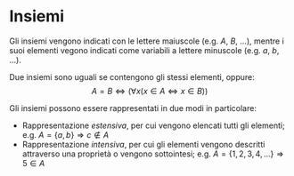 # Insiemi

Gli insiemi vengono indicati con le lettere maiuscole (e.g. $A$, $B$, ...), mentre i suoi elementi vegono indicati come variabili a lettere minuscole (e.g. $a$, $b$, ...).

Due insiemi sono uguali se contengono gli stessi elementi, oppure:
$$A = B \Leftrightarrow (\forall x (x \in A \Leftrightarrow x \in B))$$

Gli insiemi possono essere rappresentati in due modi in particolare:
- Rappresentazione _estensiva_, per cui vengono elencati tutti gli elementi; e.g. $A = \{a, b\} \Rightarrow c \not\in A$
- Rappresentazione _intensiva_, per cui gli elementi vengono descritti attraverso una proprietà o vengono sottointesi; e.g. $A = \{1, 2, 3, 4, ...\} \Rightarrow 5 \in A$
